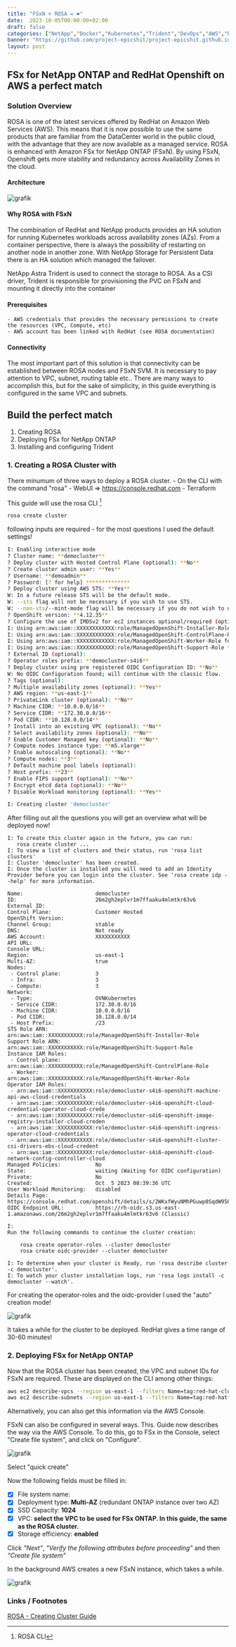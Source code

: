 ```yaml
---
title: "FSxN + ROSA = ❤️"
date:  2023-10-05T00:00:00+02:00
draft: false
categories: ["NetApp","Docker","Kubernetes","Trident","DevOps","AWS","RedHat","AstraControl","Openshift"]
banner: "https://github.com/project-epicshit/project-epicshit.github.io/assets/36699674/6c80b9b6-c0c0-415a-9606-178ce4f9b743"
layout: post
---
```


## FSx for NetApp ONTAP and RedHat Openshift on AWS a perfect match

### Solution Overview
﻿ROSA is one of the latest services offered by RedHat on Amazon Web Services (AWS). This means that it is now possible to use the same products that are familiar from the DataCenter world in the public cloud, with the advantage that they are now available as a managed service. ROSA is enhanced with Amazon FSx for NetApp ONTAP (FSxN). By using FSxN, Openshift gets more stability and redundancy across Availability Zones in the cloud.

#### Architecture
﻿![grafik](https://github.com/project-epicshit/project-epicshit.github.io/assets/36699674/6c80b9b6-c0c0-415a-9606-178ce4f9b743)


#### Why ROSA with FSxN
The combination of RedHat and NetApp products provides an HA solution for running Kubernetes workloads across availability zones (AZs). From a container perspective, there is always the possibility of restarting on another node in another zone. With NetApp Storage for Persistent Data there is an HA solution which managed the failover.

NetApp Astra Trident is used to connect the storage to ROSA. As a CSI driver, Trident is responsible for provisioning the PVC on FSxN and mounting it directly into the container

#### Prerequisites
	- AWS credentials that provides the necessary permissions to create the resources (VPC, Compute, etc)
	- AWS account has been linked with RedHat (see ROSA documentation)

#### Connectivity
The most important part of this solution is that connectivity can be established between ROSA nodes and FSxN SVM. It is necessary to pay attention to VPC, subnet, routing table etc..
There are many ways to accomplish this, but for the sake of simplicity, in this guide everything is configured in the same VPC and subnets.



## Build the perfect match
1. Creating ROSA
2. Deploying  FSx for NetApp ONTAP
3. Installing and configuring Trident

### 1. Creating a  ROSA Cluster with 
There minumum of three ways to deploy a ROSA cluster. 
	- On the CLI with the command "rosa"
	- WebUI => https://console.redhat.com
	- Terraform

This guide will use the rosa CLI [^1]

```bash
rosa create cluster
```

following inputs are required - for the most questions I used the default settings!

```bash
I: Enabling interactive mode
? Cluster name: **democluster**
? Deploy cluster with Hosted Control Plane (optional): **No**
? Create cluster admin user: **Yes**
? Username: **demoadmin**
? Password: [? for help] **************
? Deploy cluster using AWS STS: **Yes**
W: In a future release STS will be the default mode.
W: --sts flag will not be necessary if you wish to use STS.
W: --non-sts/--mint-mode flag will be necessary if you do not wish to use STS.
? OpenShift version: **4.12.35**
? Configure the use of IMDSv2 for ec2 instances optional/required (optional): 
I: Using arn:aws:iam::XXXXXXXXXXXX:role/ManagedOpenShift-Installer-Role for the Installer role
I: Using arn:aws:iam::XXXXXXXXXXXX:role/ManagedOpenShift-ControlPlane-Role for the ControlPlane role
I: Using arn:aws:iam::XXXXXXXXXXXX:role/ManagedOpenShift-Worker-Role for the Worker role
I: Using arn:aws:iam::XXXXXXXXXXXX:role/ManagedOpenShift-Support-Role for the Support role
? External ID (optional): 
? Operator roles prefix: **democluster-s4i6**
? Deploy cluster using pre registered OIDC Configuration ID: **No**
W: No OIDC Configuration found; will continue with the classic flow.
? Tags (optional): 
? Multiple availability zones (optional): **Yes**
? AWS region: **us-east-1**
? PrivateLink cluster (optional): **No**
? Machine CIDR: **10.0.0.0/16**
? Service CIDR: **172.30.0.0/16**
? Pod CIDR: **10.128.0.0/14**
? Install into an existing VPC (optional): **No**
? Select availability zones (optional): **No**
? Enable Customer Managed key (optional): **No**
? Compute nodes instance type: **m5.xlarge**
? Enable autoscaling (optional): **No**
? Compute nodes: **3**
? Default machine pool labels (optional): 
? Host prefix: **23**
? Enable FIPS support (optional): **No**
? Encrypt etcd data (optional): **No**
? Disable Workload monitoring (optional): **Yes**

I: Creating cluster 'democluster'
```

After filling out all the questions you will get an overview what will be deployed now!

```
I: To create this cluster again in the future, you can run:
   rosa create cluster ...
I: To view a list of clusters and their status, run 'rosa list clusters'
I: Cluster 'democluster' has been created.
I: Once the cluster is installed you will need to add an Identity Provider before you can login into the cluster. See 'rosa create idp --help' for more information.

Name:                       democluster
ID:                         26m2gh2eplvr1m7ffaaku4mlmtkr63v6
External ID:                
Control Plane:              Customer Hosted
OpenShift Version:          
Channel Group:              stable
DNS:                        Not ready
AWS Account:                XXXXXXXXXXX
API URL:                    
Console URL:                
Region:                     us-east-1
Multi-AZ:                   true
Nodes:
 - Control plane:           3
 - Infra:                   3
 - Compute:                 3
Network:
 - Type:                    OVNKubernetes
 - Service CIDR:            172.30.0.0/16
 - Machine CIDR:            10.0.0.0/16
 - Pod CIDR:                10.128.0.0/14
 - Host Prefix:             /23
STS Role ARN:               arn:aws:iam::XXXXXXXXXXX:role/ManagedOpenShift-Installer-Role
Support Role ARN:           arn:aws:iam::XXXXXXXXXXX:role/ManagedOpenShift-Support-Role
Instance IAM Roles:
 - Control plane:           arn:aws:iam::XXXXXXXXXXX:role/ManagedOpenShift-ControlPlane-Role
 - Worker:                  arn:aws:iam::XXXXXXXXXXX:role/ManagedOpenShift-Worker-Role
Operator IAM Roles:
 - arn:aws:iam::XXXXXXXXXXX:role/democluster-s4i6-openshift-machine-api-aws-cloud-credentials
 - arn:aws:iam::XXXXXXXXXXX:role/democluster-s4i6-openshift-cloud-credential-operator-cloud-crede
 - arn:aws:iam::XXXXXXXXXXX:role/democluster-s4i6-openshift-image-registry-installer-cloud-creden
 - arn:aws:iam::XXXXXXXXXXX:role/democluster-s4i6-openshift-ingress-operator-cloud-credentials
 - arn:aws:iam::XXXXXXXXXXX:role/democluster-s4i6-openshift-cluster-csi-drivers-ebs-cloud-credent
 - arn:aws:iam::XXXXXXXXXXX:role/democluster-s4i6-openshift-cloud-network-config-controller-cloud
Managed Policies:           No
State:                      waiting (Waiting for OIDC configuration)
Private:                    No
Created:                    Oct  5 2023 08:39:36 UTC
User Workload Monitoring:   disabled
Details Page:               https://console.redhat.com/openshift/details/s/2WKxfWyuNMhPGuwp0SqdW95Q5zk
OIDC Endpoint URL:          https://rh-oidc.s3.us-east-1.amazonaws.com/26m2gh2eplvr1m7ffaaku4mlmtkr63v6 (Classic)

I: 
Run the following commands to continue the cluster creation:

	rosa create operator-roles --cluster democluster
	rosa create oidc-provider --cluster democluster

I: To determine when your cluster is Ready, run 'rosa describe cluster -c democluster'.
I: To watch your cluster installation logs, run 'rosa logs install -c democluster --watch'.

```

For creating the operator-roles and the oidc-provider I used the "auto" creation mode!

﻿![grafik](https://github.com/project-epicshit/project-epicshit.github.io/assets/36699674/9850ce16-6c30-45e5-bfcc-d4501ddbe18f)

It takes a while for the cluster to be deployed. RedHat gives a time range of 30-60 minutes!


### 2. Deploying  FSx for NetApp ONTAP

Now that the ROSA cluster has been created, the VPC and subnet IDs for FSxN are required. These are displayed on the CLI among other things:

```bash
aws ec2 describe-vpcs --region us-east-1 --filters Name=tag:red-hat-clustertype,Values=rosa
aws ec2 describe-subnets --region us-east-1 --filters Name=tag:red-hat-clustertype,Values=rosa Name=tag:Name,Values="*public*"
```
Alternatively, you can also get this information via the AWS Console. 

FSxN can also be configured in several ways. This. Guide now describes the way via the AWS Console. To do this, go to FSx in the Console, select "Create file system", and click on "Configure".

![grafik](https://github.com/project-epicshit/project-epicshit.github.io/assets/36699674/be16e95a-c090-4ead-a1a0-e5cd43b1682d)

Select "quick create"

Now the following fields must be filled in:
- [x] File system name: **<name>**
- [x] Deployment type: **Multi-AZ** (redundant ONTAP instance over two AZ)
- [x] SSD Capacity: **1024**
- [x] VPC: **select the VPC to be used for FSx ONTAP. In this guide, the same as the ROSA cluster.**
- [x] Storage efficiency: **enabled**

Click *"Next"*, *"Verify the following attributes before proceeding"* and then *"Create file system"*

In the background AWS creates a new FSxN instance, which takes a while.

![grafik](https://github.com/project-epicshit/project-epicshit.github.io/assets/36699674/0da9fbab-f0c7-4701-ae22-319236f2bf99)


### Links / Footnotes
[ROSA - Creating Cluster Guide](https://docs.openshift.com/rosa/rosa_install_access_delete_clusters/rosa-sts-creating-a-cluster-quickly.html)

[^1]: ROSA CLI



